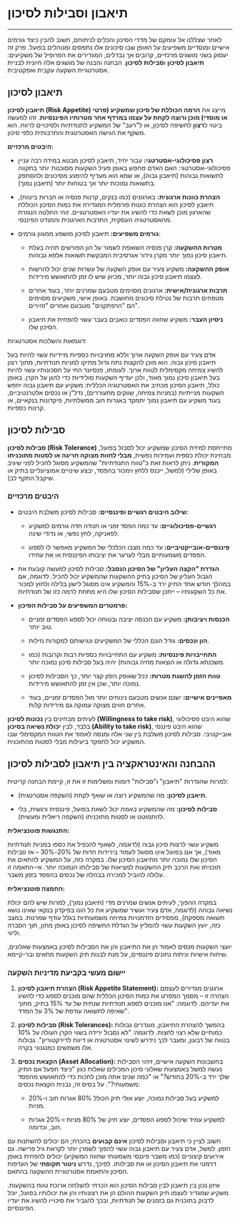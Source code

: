 
# תיאבון וסבילות לסיכון 
---

לאחר שצללנו אל עומקם של מדדי הסיכון והכלים לניתוחם, חשוב להבין כיצד גורמים אישיים ומוסדיים משפיעים על האופן שבו סיכונים אלו נתפסים ומנוהלים בפועל. פרק זה יעסוק בשני מושגים מרכזיים, קרובים אך נבדלים, המגדירים את הפרופיל של משקיעים: **תיאבון לסיכון** ו**סבילות לסיכון**. הבחנה והבנה של מושגים אלה חיונית לבניית אסטרטגיית השקעה עקבית ואפקטיבית.

## תיאבון לסיכון 

**תיאבון לסיכון (Risk Appetite)** מייצג את **הרמה הכוללת של סיכון שמשקיע (פרטי או מוסדי) מוכן ורוצה לקחת על עצמו במרדף אחר מטרותיו הפיננסיות**. זהו למעשה ביטוי ל**רצון** לחשיפה לסיכון, או ל"רעב" של המשקיע לתנודתיות ולסיכויים לרווח. הוא משקף את הגישה האסטרטגית והתרבותית כלפי סיכון.

**היבטים מרכזיים:**

- **רצון פסיכולוגי-אסטרטגי:** עבור יחיד, תיאבון לסיכון מבטא במידה רבה עניין פסיכולוגי-אסטרטגי: האם האדם _מחפש_ באופן פעיל השקעות מסוכנות יותר בתקווה לתשואות גבוהות (תיאבון גבוה), או שמא הוא מעדיף להימנע מסיכונים ולהסתפק בתשואות נמוכות יותר אך בטוחות יותר (תיאבון נמוך).
    
- **הצהרת כוונות ארגונית:** בארגונים (כמו בנקים, קרנות פנסיה או חברות ביטוח), תיאבון לסיכון הוא הצהרת כוונות פורמלית המגדירה את כמות הסיכון הכוללת שהארגון מוכן לשאת כדי להשיג את יעדיו האסטרטגיים. זוהי החלטה הנגזרת מהאסטרטגיה העסקית, התרבות הארגונית והמנדט הפיננסי.
    
- **גורמים משפיעים:** תיאבון לסיכון מושפע ממגוון גורמים:
    
    - **מטרות ההשקעה:** קרן פנסיה השואפת לשמור על הון הפורשים תהיה בעלת תיאבון סיכון נמוך יותר מקרן גידור אגרסיבית המבקשת תשואות אלפא גבוהות.
        
    - **אופק ההשקעה:** משקיע צעיר עם אופק השקעה של עשרות שנים יכול להרשות לעצמו תיאבון סיכון גבוה יותר, מכיוון שיש לו זמן להתאושש מירידות.
        
    - **תרבות ארגונית/אישית:** ארגונים מסוימים מטבעם שמרנים יותר, בעוד אחרים מטפחים תרבות של נטילת סיכונים מחושבת. באופן אישי, משקיעים מסוימים הם "הרפתקנים" מטבעם ואחרים "זהירים".
        
    - **ניסיון העבר:** משקיע שחווה הפסדים כואבים בעבר עשוי להפחית את תיאבון הסיכון שלו.
        

דוגמאות והשלכות אסטרטגיות:

אדם צעיר עם אופק השקעה ארוך וללא מחויבויות כספיות מיידיות עשוי להיות בעל תיאבון סיכון גבוה. הוא מוכן להקצות נתח גדול מתיקו למניות תנודתיות, מתוך רצון להשיג צמיחה מקסימלית לטווח ארוך. לעומתו, פנסיונר החי על חסכונותיו עשוי להיות בעל תיאבון סיכון נמוך מאוד, ולכן יעדיף השקעות סולידיות כדי להגן על הקרן. באופן כולל, תיאבון הסיכון מכתיב את האסטרטגיה הכללית: משקיע עם תיאבון גבוה יחפש השקעות מנייתיות (במניות צמיחה, שווקים מתעוררים), נדל"ן או נכסים אלטרנטיביים, בעוד משקיע עם תיאבון נמוך יתמקד באגרות חוב ממשלתיות, פיקדונות בנקאיים, או קרנות כספיות.

## סבילות לסיכון

**סבילות לסיכון  (Risk Tolerance)** מתייחסת למידת הסיכון שמשקיע יכול לסבול בפועל, מבחינת יכולת כספית ועמידות נפשית, **מבלי לחוות מצוקה חריגה או לסטות מתוכניתו המקורית**. ניתן לראות זאת כ"טווח התנודתיות" שהמשקיע מסוגל להכיל לפני שיגיב באופן שלילי (למשל, ייכנס ללחץ וימכור בהפסד, יבצע שינויים אמוציונליים בתיק או שיקבל התקף לב).

### היבטים מרכזיים

- **שילוב היבטים רגשיים ופיננסיים:** סבילות לסיכון משלבת היבטים:
    
    - **רגשיים-פסיכולוגיים:** עד כמה הפסד זמני או תנודה חדה גורמים למשקיע לפאניקה, לחץ נפשי, או נדודי שינה.
        
    - **פיננסיים-אובייקטיביים:** עד כמה מצבו הכלכלי של המשקיע מאפשר לו לספוג הפסדים משמעותיים מבלי לערער את יציבותו הפיננסית או את עתידו.
        
- **הגדרת "הקצה העליון" של הסיכון הנסבל:** סבילות לסיכון למעשה קובעת את הגבול העליון של הסיכון בתיק ההשקעות שהמשקיע יכול להכיל. לדוגמה, אם במהלך חודש אחד התיק ירד ב-15% והמשקיע אינו מסוגל לישון בלילה ולחוץ למכור את כל השקעותיו – ייתכן שסבילות הסיכון שלו היא מתחת לרמה כזו של תנודתיות.
    
- **פרמטרים המשפיעים על סבילות הסיכון:**
    
    - **הכנסות ויציבותן:** משקיע עם הכנסה יציבה ובטוחה יכול לספוג הפסדים זמניים טוב יותר.
        
    - **הון ונכסים:** גודל הונם הכללי של המשקיעים ונגישותם למקורות נזילות.
        
    - **התחייבויות פיננסיות:** משקיע עם התחייבויות כספיות רבות וקרובות (כמו משכנתא גדולה או הוצאות מחיה גבוהות) יהיה בעל סבילות סיכון נמוכה יותר.
        
    - **טווח הזמן להשגת מטרות:** ככל שאופק הזמן קצר יותר, כך הסבילות לסיכון נמוכה יותר, שכן אין זמן להתאושש מירידות.
        
    - **מאפיינים אישיים:** ישנם אנשים מטבעם נינוחים יותר מול הפסדים זמניים, בעוד אחרים חווים מצוקה עמוקה גם מירידות קלות.
        

לעיתים מבחינים בין **נכונות לסיכון (Willingness to take risk)**, שהוא היבט פסיכולוגי בלבד, לבין **יכולת נשיאה בסיכון (Ability to take risk)**, שהוא היבט פיננסי אובייקטיבי. סבילות לסיכון משלבת בין שני אלה ומנסה לאמוד את הטווח המקסימלי שבו המשקיע יכול לתפקד ביעילות מבלי לסטות מהתוכנית.

## ההבחנה והאינטראקציה בין תיאבון לסבילות לסיכון

למרות שהגדרות "תיאבון" ו"סבילות" דומות ומשלימות זו את זו, קיימת הבחנה קריטית:

- **תיאבון לסיכון:** מה שהמשקיע _רוצה_ או _שואף_ לקחת (השקפה אסטרטגית).
    
- **סבילות לסיכון:** מה שהמשקיע _באמת יכול_ לשאת בפועל, פיננסית ורגשית, בלי להתמוטט או לסטות מתוכניתו (השקפה ריאלית ומעשית).


**התנגשות פוטנציאלית:**

משקיע עשוי לרצות סיכון גבוה (לדוגמה, לשאוף להכפיל את כספו במניות תנודתיות מאוד), אך אם בפועל אינו מסוגל לעמוד בירידות חדות של 20%-30% – אז סבילות הסיכון שלו נמוכה יותר מתיאבון הסיכון שלו. במקרה כזה, על המשקיע להתאים את תוכניתו ואת הרכב תיק ההשקעות למציאות של סבילותו הנמוכה יותר. אי-התאמה זו עלולה להוביל למכירה בבהלה של נכסים בהפסד בזמן משבר.

**החמצה פוטנציאלית:**

במקרה ההפוך, לעיתים אנשים שמרנים מדי (תיאבון נמוך), למרות שיש להם יכולת נשיאה גבוהה (לדוגמה, אדם צעיר ועשיר שמשקיע את כל הונו בפיקדון בנקאי שאינו נושא תשואה מספקת), מפסידים הזדמנויות צמיחה משמעותיות בגלל עודף שמרנות. במצב כזה, יועץ השקעות עשוי להמליץ על הגדלת החשיפה לסיכון באופן מתון, תוך הסברה וליווי.

יועצי השקעות מנסים לאמוד הן את התיאבון והן את הסבילות לסיכון באמצעות שאלונים, שיחות אישיות וניתוח נתונים פיננסיים, על מנת לבנות תיק השקעות מתאים ובר-קיימא.

### יישום מעשי בקביעת מדיניות השקעה

1. **הצהרת תיאבון לסיכון (Risk Appetite Statement):** ארגונים מגדירים לעצמם הצהרה זו – מסמך המפרט את כמות הסיכון הכללית שהם מוכנים לספוג כדי להשיג את יעדיהם. לדוגמה: "אנו מוכנים לספוג תנודתיות שנתית של עד 15% בתיק, מתוך שאיפה לתשואה עודפת של 3% על המדד".
    
2. **סבילות לסיכון (Risk Tolerances):** בהמשך להצהרת התיאבון, מוגדרים גבולות כמותיים שלא רצוי לחצות. לדוגמה: "לא נסבול ירידה בשווי הקרן העולה על 10% בטווח של רבעון, ומעבר לכך נידרש לשינוי אסטרטגיה או דיווח לדירקטוריון". גבולות אלו משמשים כמנגנוני בקרה.
    
3. **הקצאת נכסים (Asset Allocation):** בחשבונות השקעה אישיים, זיהוי הסבילות נעשה למשל באמצעות שאלוני סיכון המכילים שאלות כגון "כיצד תפעל אם התיק שלך ירד ב-20% בחודש?" או "כמה שנים אתה מוכן לחכות כדי להתאושש מהפסד משמעותי?". על בסיס זה, נבנית הקצאת נכסים:
    
    - למשקיע בעל סבילות נמוכה, יוצע אולי תיק הכולל 80% אגרות חוב ו-20% מניות.
        
    - למשקיע עמיד שיכול לספוג הפסדים, יוצע תיק של 80% מניות ו-20% אגרות חוב, וכדומה.
        

חשוב לציין כי תיאבון וסבילות לסיכון **אינם קבועים** בהכרח; הם יכולים להשתנות עם הזמן. למשל, אדם צעיר עם תיאבון גבוה עשוי להפוך לשמרן יותר לקראת גיל פרישה. גם אירועים קיצוניים (כמו משבר פיננסי משמעותי שחווה המשקיע) יכולים להפחית באופן דרמטי את תיאבון הסיכון או את סבילותו. לפיכך, נדרש **ניטור תקופתי** של העדפות הסיכון והתאמת אסטרטגיית ההשקעה בהתאם.

איזון נכון בין תיאבון לבין סבילות הסיכון הוא הכרחי להצלחה ארוכת טווח בהשקעות. משקיע שמגדיר לעצמו תיק השקעות ההולם הן את רצונותיו והן את יכולותיו בפועל, יוכל לדבוק בתוכנית גם בזמנים של תנודתיות, ובכך להגביר את סיכוייו להשיג את יעדיו הפיננסיים.